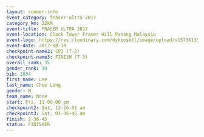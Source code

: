 ```yaml
---
layout: runner-info 
event_category: fraser-ultra-2017 
category_km: 22KM 
event-title: FRASER ULTRA 2017 
event-location: Clock Tower Fraser Hill Pahang Malaysia 
event-logo: https://res.cloudinary.com/dykbosktl/image/upload/v1573613535/Logo/logo_mfst7w.jpg 
event-date: 2017-08-19 
checkpoint-name2: CP1 (T-2) 
checkpoint-name3: FINISH (T-3) 
overall_rank: 35
gender_rank: 30
bib: 2034
first_name: Lee
last_name: Chee Leng
gender: M
team_name: None
start: Fri, 11-00-00 pm
checkpoint2: Sat, 12-26-01 am
checkpoint3: Sat, 01-36-45 am
finish: 2-36-45
status: FINISHER
---
```

